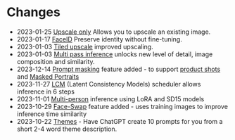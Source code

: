 # Changes

* 2023-01-25 [Upscale only](/docs/use-cases/upscale) Allows you to upscale an existing image.
* 2023-01-17 [FaceID](/docs/features/faceid) Preserve identity without fine-tuning.
* 2023-01-03 [Tiled upscale](/docs/features/tiled-upscale) improved upscaling.
* 2023-01-03 [Multi pass inference](/docs/features/multi-pass-inference) unlocks new level of detail, image composition and similarity.
* 2023-12-14 [Prompt masking](/docs/features/prompt-masking.md) feature added - to support [product shots](/docs/use-cases/product-shots) and [Masked Portraits](/docs/use-cases/masked-portraits)
* 2023-11-27 [LCM](/docs/features/lcm) (Latent Consistency Models) scheduler allows inference in 6 steps 
* 2023-11-01 [Multi-person](/docs/features/multiperson.md) inference using LoRA and SD15 models 
* 2023-10-29 [Face-Swap](/docs/features/face-swap.md) feature added - uses training images to improve inference time similarity
* 2023-10-22 [Themes](https://www.astria.ai/themes) - Have ChatGPT create 10 prompts for you from a short 2-4 word theme description.
